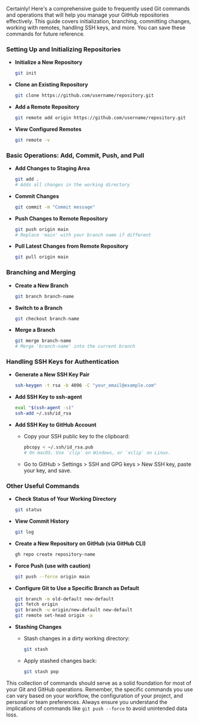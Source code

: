 Certainly! Here's a comprehensive guide to frequently used Git commands and operations that will help you manage your GitHub repositories effectively. This guide covers initialization, branching, committing changes, working with remotes, handling SSH keys, and more. You can save these commands for future reference.

### Setting Up and Initializing Repositories

- **Initialize a New Repository**
  ```bash
  git init
  ```

- **Clone an Existing Repository**
  ```bash
  git clone https://github.com/username/repository.git
  ```

- **Add a Remote Repository**
  ```bash
  git remote add origin https://github.com/username/repository.git
  ```

- **View Configured Remotes**
  ```bash
  git remote -v
  ```

### Basic Operations: Add, Commit, Push, and Pull

- **Add Changes to Staging Area**
  ```bash
  git add .
  # Adds all changes in the working directory
  ```

- **Commit Changes**
  ```bash
  git commit -m "Commit message"
  ```

- **Push Changes to Remote Repository**
  ```bash
  git push origin main
  # Replace 'main' with your branch name if different
  ```

- **Pull Latest Changes from Remote Repository**
  ```bash
  git pull origin main
  ```

### Branching and Merging

- **Create a New Branch**
  ```bash
  git branch branch-name
  ```

- **Switch to a Branch**
  ```bash
  git checkout branch-name
  ```

- **Merge a Branch**
  ```bash
  git merge branch-name
  # Merge 'branch-name' into the current branch
  ```

### Handling SSH Keys for Authentication

- **Generate a New SSH Key Pair**
  ```bash
  ssh-keygen -t rsa -b 4096 -C "your_email@example.com"
  ```

- **Add SSH Key to ssh-agent**
  ```bash
  eval "$(ssh-agent -s)"
  ssh-add ~/.ssh/id_rsa
  ```

- **Add SSH Key to GitHub Account**
  - Copy your SSH public key to the clipboard:
    ```bash
    pbcopy < ~/.ssh/id_rsa.pub
    # On macOS. Use `clip` on Windows, or `xclip` on Linux.
    ```
  - Go to GitHub > Settings > SSH and GPG keys > New SSH key, paste your key, and save.

### Other Useful Commands

- **Check Status of Your Working Directory**
  ```bash
  git status
  ```

- **View Commit History**
  ```bash
  git log
  ```

- **Create a New Repository on GitHub (via GitHub CLI)**
  ```bash
  gh repo create repository-name
  ```

- **Force Push (use with caution)**
  ```bash
  git push --force origin main
  ```

- **Configure Git to Use a Specific Branch as Default**
  ```bash
  git branch -m old-default new-default
  git fetch origin
  git branch -u origin/new-default new-default
  git remote set-head origin -a
  ```

- **Stashing Changes**
  - Stash changes in a dirty working directory:
    ```bash
    git stash
    ```
  - Apply stashed changes back:
    ```bash
    git stash pop
    ```

This collection of commands should serve as a solid foundation for most of your Git and GitHub operations. Remember, the specific commands you use can vary based on your workflow, the configuration of your project, and personal or team preferences. Always ensure you understand the implications of commands like `git push --force` to avoid unintended data loss.